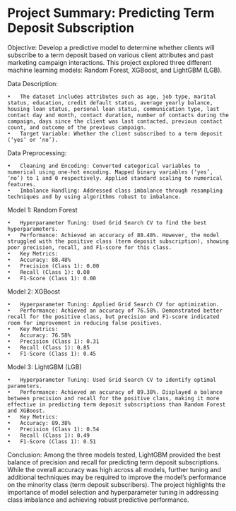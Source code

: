 # Project Summary: Predicting Term Deposit Subscription

Objective:
Develop a predictive model to determine whether clients will subscribe to a term deposit based on various client attributes and past marketing campaign interactions. This project explored three different machine learning models: Random Forest, XGBoost, and LightGBM (LGB).

Data Description:

	•	The dataset includes attributes such as age, job type, marital status, education, credit default status, average yearly balance, housing loan status, personal loan status, communication type, last contact day and month, contact duration, number of contacts during the campaign, days since the client was last contacted, previous contact count, and outcome of the previous campaign.
	•	Target Variable: Whether the client subscribed to a term deposit (‘yes’ or ‘no’).

Data Preprocessing:

	•	Cleaning and Encoding: Converted categorical variables to numerical using one-hot encoding. Mapped binary variables (‘yes’, ‘no’) to 1 and 0 respectively. Applied standard scaling to numerical features.
	•	Imbalance Handling: Addressed class imbalance through resampling techniques and by using algorithms robust to imbalance.

Model 1: Random Forest

	•	Hyperparameter Tuning: Used Grid Search CV to find the best hyperparameters.
	•	Performance: Achieved an accuracy of 88.48%. However, the model struggled with the positive class (term deposit subscription), showing poor precision, recall, and F1-score for this class.
	•	Key Metrics:
	•	Accuracy: 88.48%
	•	Precision (Class 1): 0.00
	•	Recall (Class 1): 0.00
	•	F1-Score (Class 1): 0.00

Model 2: XGBoost

	•	Hyperparameter Tuning: Applied Grid Search CV for optimization.
	•	Performance: Achieved an accuracy of 76.58%. Demonstrated better recall for the positive class, but precision and F1-score indicated room for improvement in reducing false positives.
	•	Key Metrics:
	•	Accuracy: 76.58%
	•	Precision (Class 1): 0.31
	•	Recall (Class 1): 0.85
	•	F1-Score (Class 1): 0.45

Model 3: LightGBM (LGB)

	•	Hyperparameter Tuning: Used Grid Search CV to identify optimal parameters.
	•	Performance: Achieved an accuracy of 89.38%. Displayed a balance between precision and recall for the positive class, making it more effective in predicting term deposit subscriptions than Random Forest and XGBoost.
	•	Key Metrics:
	•	Accuracy: 89.38%
	•	Precision (Class 1): 0.54
	•	Recall (Class 1): 0.49
	•	F1-Score (Class 1): 0.51

Conclusion:
Among the three models tested, LightGBM provided the best balance of precision and recall for predicting term deposit subscriptions. While the overall accuracy was high across all models, further tuning and additional techniques may be required to improve the model’s performance on the minority class (term deposit subscribers). The project highlights the importance of model selection and hyperparameter tuning in addressing class imbalance and achieving robust predictive performance.
